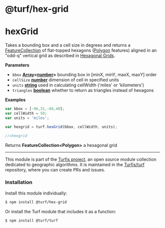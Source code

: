 # @turf/hex-grid

# hexGrid

Takes a bounding box and a cell size in degrees and returns a [FeatureCollection](FeatureCollection) of flat-topped
hexagons ([Polygon](Polygon) features) aligned in an "odd-q" vertical grid as
described in [Hexagonal Grids](http://www.redblobgames.com/grids/hexagons/).

**Parameters**

-   `bbox` **[Array](https://developer.mozilla.org/en-US/docs/Web/JavaScript/Reference/Global_Objects/Array)&lt;[number](https://developer.mozilla.org/en-US/docs/Web/JavaScript/Reference/Global_Objects/Number)>** bounding box in [minX, minY, maxX, maxY] order
-   `cellSize` **[number](https://developer.mozilla.org/en-US/docs/Web/JavaScript/Reference/Global_Objects/Number)** dimension of cell in specified units
-   `units` **[string](https://developer.mozilla.org/en-US/docs/Web/JavaScript/Reference/Global_Objects/String)** used in calculating cellWidth ('miles' or 'kilometers')
-   `triangles` **[boolean](https://developer.mozilla.org/en-US/docs/Web/JavaScript/Reference/Global_Objects/Boolean)** whether to return as triangles instead of hexagons

**Examples**

```javascript
var bbox = [-96,31,-84,40];
var cellWidth = 50;
var units = 'miles';

var hexgrid = turf.hexGrid(bbox, cellWidth, units);

//=hexgrid
```

Returns **FeatureCollection&lt;Polygon>** a hexagonal grid

---

This module is part of the [Turfjs project](http://turfjs.org/), an open source
module collection dedicated to geographic algorithms. It is maintained in the
[Turfjs/turf](https://github.com/Turfjs/turf) repository, where you can create
PRs and issues.

### Installation

Install this module individually:

```sh
$ npm install @turf/hex-grid
```

Or install the Turf module that includes it as a function:

```sh
$ npm install @turf/turf
```
